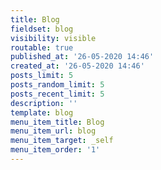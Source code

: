 ```yaml
---
title: Blog
fieldset: blog
visibility: visible
routable: true
published_at: '26-05-2020 14:46'
created_at: '26-05-2020 14:46'
posts_limit: 5
posts_random_limit: 5
posts_recent_limit: 5
description: ''
template: blog
menu_item_title: Blog
menu_item_url: blog
menu_item_target: _self
menu_item_order: '1'
---
```

